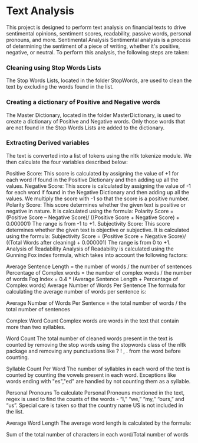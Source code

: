 # Text Analysis
This project is designed to perform text analysis on financial texts to drive sentimental opinions, sentiment scores, readability, passive words, personal pronouns, and more.
Sentimental Analysis
Sentimental analysis is a process of determining the sentiment of a piece of writing, whether it's positive, negative, or neutral. To perform this analysis, the following steps are taken:

### Cleaning using Stop Words Lists
The Stop Words Lists, located in the folder StopWords, are used to clean the text by excluding the words found in the list.

### Creating a dictionary of Positive and Negative words
The Master Dictionary, located in the folder MasterDictionary, is used to create a dictionary of Positive and Negative words. Only those words that are not found in the Stop Words Lists are added to the dictionary.

### Extracting Derived variables
The text is converted into a list of tokens using the nltk tokenize module. We then calculate the four variables described below:

Positive Score: This score is calculated by assigning the value of +1 for each word if found in the Positive Dictionary and then adding up all the values.
Negative Score: This score is calculated by assigning the value of -1 for each word if found in the Negative Dictionary and then adding up all the values. We multiply the score with -1 so that the score is a positive number.
Polarity Score: This score determines whether the given text is positive or negative in nature. It is calculated using the formula:
Polarity Score = (Positive Score – Negative Score)/ ((Positive Score + Negative Score) + 0.000001)
The range is from -1 to +1.
Subjectivity Score: This score determines whether the given text is objective or subjective. It is calculated using the formula:
Subjectivity Score = (Positive Score + Negative Score)/ ((Total Words after cleaning) + 0.000001)
The range is from 0 to +1.
Analysis of Readability
Analysis of Readability is calculated using the Gunning Fox index formula, which takes into account the following factors:

Average Sentence Length = the number of words / the number of sentences
Percentage of Complex words = the number of complex words / the number of words
Fog Index = 0.4 * (Average Sentence Length + Percentage of Complex words)
Average Number of Words Per Sentence
The formula for calculating the average number of words per sentence is:

Average Number of Words Per Sentence = the total number of words / the total number of sentences

Complex Word Count
Complex words are words in the text that contain more than two syllables.

Word Count
The total number of cleaned words present in the text is counted by removing the stop words using the stopwords class of the nltk package and removing any punctuations like ? ! , . from the word before counting.

Syllable Count Per Word
The number of syllables in each word of the text is counted by counting the vowels present in each word. Exceptions like words ending with "es","ed" are handled by not counting them as a syllable.

Personal Pronouns
To calculate Personal Pronouns mentioned in the text, regex is used to find the counts of the words - “I,” “we,” “my,” “ours,” and “us”. Special care is taken so that the country name US is not included in the list.

Average Word Length
The average word length is calculated by the formula:

Sum of the total number of characters in each word/Total number of words
